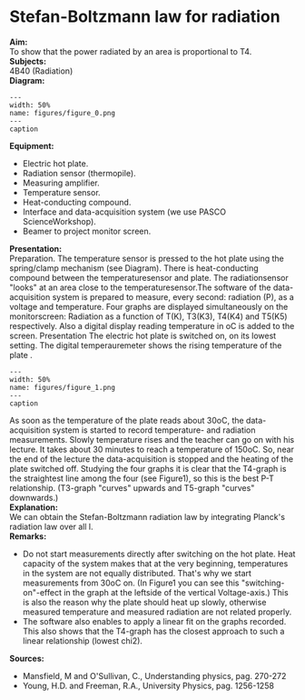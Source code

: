 # Stefan-Boltzmann law for radiation 
     
<b> Aim: </b>  
 To show that the power radiated by an area is proportional to T4.    
<b> Subjects: </b>  
 4B40 (Radiation)   
<b> Diagram: </b>  
    
```{figure} figures/figure_0.png  
---  
width: 50%  
name: figures/figure_0.png  
---  
caption  
``` 
     
<b> Equipment: </b>  
 
 *  Electric hot plate. 
 *  Radiation sensor (thermopile). 
 *  Measuring amplifier. 
 *  Temperature sensor. 
 *  Heat-conducting compound. 
 *  Interface and data-acquisition system (we use PASCO ScienceWorkshop). 
 *  Beamer to project monitor screen.
     
<b> Presentation: </b>  
 Preparation. The temperature sensor is pressed to the hot plate using the spring/clamp mechanism (see Diagram). There is heat-conducting compound between the temperaturesensor and plate. The radiationsensor "looks" at an area close to the temperaturesensor.The software of the data-acquisition system is prepared to measure, every second: radiation (P), as a voltage and temperature. Four graphs are displayed simultaneously on the monitorscreen: Radiation as a function of T(K), T3(K3), T4(K4) and T5(K5) respectively. Also a digital display reading temperature in oC is added to the screen. Presentation The electric hot plate is switched on, on its lowest setting. The digital temperauremeter shows the rising temperature of the plate .   
```{figure} figures/figure_1.png  
---  
width: 50%  
name: figures/figure_1.png  
---  
caption  
``` 
 As soon as the temperature of the plate reads about 30oC, the data-acquisition system is started to record temperature- and radiation measurements. Slowly temperature rises and the teacher can go on with his lecture. It takes about 30 minutes to reach a temperature of 150oC. So, near the end of the lecture the data-acquisition is stopped and the heating of the plate switched off. Studying the four graphs it is clear that the    T4-graph is the straightest line among the four (see Figure1), so this is the best P-T relationship. (T3-graph "curves" upwards and T5-graph "curves" downwards.)    
<b> Explanation: </b>  
 We can obtain the Stefan-Boltzmann radiation law by integrating Planck's radiation law over all l.    
<b> Remarks: </b>  
 
 *  Do not start measurements directly after switching on the hot plate. Heat capacity of the system makes that at the very beginning, temperatures in the system are not equally distributed. That's why we start measurements from 30oC on. (In Figure1 you can see this "switching-on"-effect in the graph at the leftside of the vertical Voltage-axis.) This is also the reason why the plate should heat up slowly, otherwise measured temperature and measured radiation are not related properly. 
 *  The software also enables to apply a linear fit on the graphs recorded. This also shows that the T4-graph has the closest approach to such a linear relationship (lowest chi2).
   
<b> Sources: </b>  
 
 *  Mansfield, M and O'Sullivan, C., Understanding physics, pag. 270-272 
 *  Young, H.D. and Freeman, R.A., University Physics, pag. 1256-1258
  